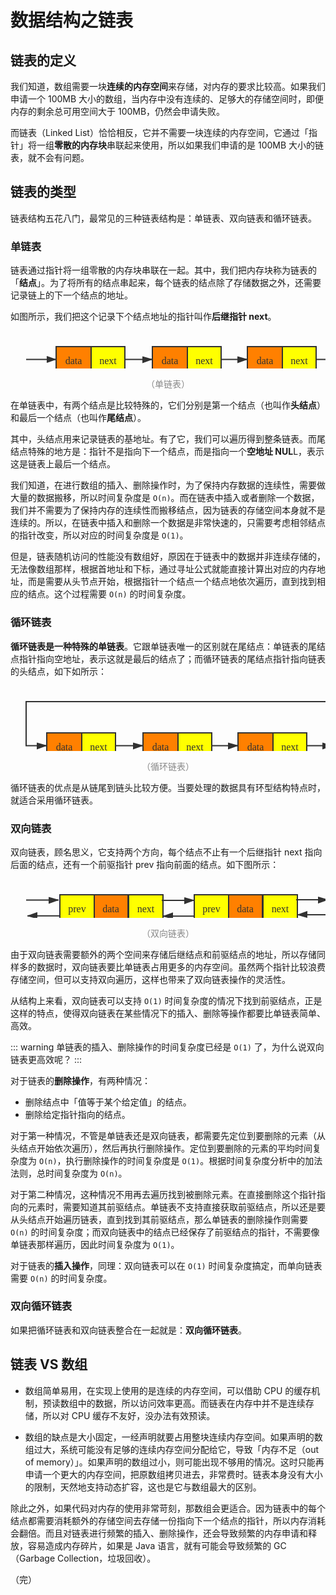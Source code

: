 # 数据结构之链表

## 链表的定义

我们知道，数组需要一块**连续的内存空间**来存储，对内存的要求比较高。如果我们申请一个 100MB 大小的数组，当内存中没有连续的、足够大的存储空间时，即便内存的剩余总可用空间大于 100MB，仍然会申请失败。

而链表（Linked List）恰恰相反，它并不需要一块连续的内存空间，它通过「指针」将一组**零散的内存块**串联起来使用，所以如果我们申请的是 100MB 大小的链表，就不会有问题。

## 链表的类型

链表结构五花八门，最常见的三种链表结构是：单链表、双向链表和循环链表。

### 单链表

链表通过指针将一组零散的内存块串联在一起。其中，我们把内存块称为链表的「**结点**」。为了将所有的结点串起来，每个链表的结点除了存储数据之外，还需要记录链上的下一个结点的地址。

如图所示，我们把这个记录下个结点地址的指针叫作**后继指针 next**。

<div style="text-align: center;">
  <svg id="SvgjsSvg1006" width="761" height="91" xmlns="http://www.w3.org/2000/svg" version="1.1" xmlns:xlink="http://www.w3.org/1999/xlink" xmlns:svgjs="http://svgjs.com/svgjs"><defs id="SvgjsDefs1007"><marker id="SvgjsMarker1064" markerWidth="16" markerHeight="12" refX="16" refY="6" viewBox="0 0 16 12" orient="auto" markerUnits="userSpaceOnUse" stroke-dasharray="0,0"><path id="SvgjsPath1065" d="M0,2 L14,6 L0,11 L0,2" fill="#323232" stroke="#323232" stroke-width="2"></path></marker><marker id="SvgjsMarker1068" markerWidth="16" markerHeight="12" refX="16" refY="6" viewBox="0 0 16 12" orient="auto" markerUnits="userSpaceOnUse" stroke-dasharray="0,0"><path id="SvgjsPath1069" d="M0,2 L14,6 L0,11 L0,2" fill="#323232" stroke="#323232" stroke-width="2"></path></marker><marker id="SvgjsMarker1072" markerWidth="16" markerHeight="12" refX="16" refY="6" viewBox="0 0 16 12" orient="auto" markerUnits="userSpaceOnUse" stroke-dasharray="0,0"><path id="SvgjsPath1073" d="M0,2 L14,6 L0,11 L0,2" fill="#323232" stroke="#323232" stroke-width="2"></path></marker><marker id="SvgjsMarker1076" markerWidth="16" markerHeight="12" refX="16" refY="6" viewBox="0 0 16 12" orient="auto" markerUnits="userSpaceOnUse" stroke-dasharray="0,0"><path id="SvgjsPath1077" d="M0,2 L14,6 L0,11 L0,2" fill="#323232" stroke="#323232" stroke-width="2"></path></marker><marker id="SvgjsMarker1080" markerWidth="16" markerHeight="12" refX="0" refY="6" viewBox="0 0 16 12" orient="auto" markerUnits="userSpaceOnUse" stroke-dasharray="0,0"><path id="SvgjsPath1081" d="M15,1.5 L2,6 L15,10.5" fill="#323232" stroke="#323232" stroke-width="2"></path></marker></defs><g id="SvgjsG1008" transform="translate(73,25)"><path id="SvgjsPath1009" d="M 0 0L 56 0L 56 41L 0 41Z" stroke="rgba(50,50,50,1)" stroke-width="2" fill-opacity="1" fill="#ff8000"></path><g id="SvgjsG1010"><text id="SvgjsText1011" font-family="微软雅黑" text-anchor="middle" font-size="16px" width="36px" fill="#323232" font-weight="400" align="middle" anchor="middle" family="微软雅黑" size="16px" weight="400" font-style="" opacity="1" y="8.1" transform="rotate(0)"><tspan id="SvgjsTspan1012" dy="20" x="28"><tspan id="SvgjsTspan1013" style="text-decoration:;">data</tspan></tspan></text></g></g><g id="SvgjsG1014" transform="translate(129,25)"><path id="SvgjsPath1015" d="M 0 0L 54 0L 54 41L 0 41Z" stroke="rgba(50,50,50,1)" stroke-width="2" fill-opacity="1" fill="#ffff00"></path><g id="SvgjsG1016"><text id="SvgjsText1017" font-family="微软雅黑" text-anchor="middle" font-size="16px" width="34px" fill="#323232" font-weight="400" align="middle" anchor="middle" family="微软雅黑" size="16px" weight="400" font-style="" opacity="1" y="8.1" transform="rotate(0)"><tspan id="SvgjsTspan1018" dy="20" x="27"><tspan id="SvgjsTspan1019" style="text-decoration:;">next</tspan></tspan></text></g></g><g id="SvgjsG1020" transform="translate(227,25)"><path id="SvgjsPath1021" d="M 0 0L 56 0L 56 41L 0 41Z" stroke="rgba(50,50,50,1)" stroke-width="2" fill-opacity="1" fill="#ff8000"></path><g id="SvgjsG1022"><text id="SvgjsText1023" font-family="微软雅黑" text-anchor="middle" font-size="16px" width="36px" fill="#323232" font-weight="400" align="middle" anchor="middle" family="微软雅黑" size="16px" weight="400" font-style="" opacity="1" y="8.1" transform="rotate(0)"><tspan id="SvgjsTspan1024" dy="20" x="28"><tspan id="SvgjsTspan1025" style="text-decoration:;">data</tspan></tspan></text></g></g><g id="SvgjsG1026" transform="translate(283,25)"><path id="SvgjsPath1027" d="M 0 0L 54 0L 54 41L 0 41Z" stroke="rgba(50,50,50,1)" stroke-width="2" fill-opacity="1" fill="#ffff00"></path><g id="SvgjsG1028"><text id="SvgjsText1029" font-family="微软雅黑" text-anchor="middle" font-size="16px" width="34px" fill="#323232" font-weight="400" align="middle" anchor="middle" family="微软雅黑" size="16px" weight="400" font-style="" opacity="1" y="8.1" transform="rotate(0)"><tspan id="SvgjsTspan1030" dy="20" x="27"><tspan id="SvgjsTspan1031" style="text-decoration:;">next</tspan></tspan></text></g></g><g id="SvgjsG1032" transform="translate(379,25)"><path id="SvgjsPath1033" d="M 0 0L 56 0L 56 41L 0 41Z" stroke="rgba(50,50,50,1)" stroke-width="2" fill-opacity="1" fill="#ff8000"></path><g id="SvgjsG1034"><text id="SvgjsText1035" font-family="微软雅黑" text-anchor="middle" font-size="16px" width="36px" fill="#323232" font-weight="400" align="middle" anchor="middle" family="微软雅黑" size="16px" weight="400" font-style="" opacity="1" y="8.1" transform="rotate(0)"><tspan id="SvgjsTspan1036" dy="20" x="28"><tspan id="SvgjsTspan1037" style="text-decoration:;">data</tspan></tspan></text></g></g><g id="SvgjsG1038" transform="translate(435,25)"><path id="SvgjsPath1039" d="M 0 0L 54 0L 54 41L 0 41Z" stroke="rgba(50,50,50,1)" stroke-width="2" fill-opacity="1" fill="#ffff00"></path><g id="SvgjsG1040"><text id="SvgjsText1041" font-family="微软雅黑" text-anchor="middle" font-size="16px" width="34px" fill="#323232" font-weight="400" align="middle" anchor="middle" family="微软雅黑" size="16px" weight="400" font-style="" opacity="1" y="8.1" transform="rotate(0)"><tspan id="SvgjsTspan1042" dy="20" x="27"><tspan id="SvgjsTspan1043" style="text-decoration:;">next</tspan></tspan></text></g></g><g id="SvgjsG1044" transform="translate(530,25)"><path id="SvgjsPath1045" d="M 0 0L 56 0L 56 41L 0 41Z" stroke="rgba(50,50,50,1)" stroke-width="2" fill-opacity="1" fill="#ff8000"></path><g id="SvgjsG1046"><text id="SvgjsText1047" font-family="微软雅黑" text-anchor="middle" font-size="16px" width="36px" fill="#323232" font-weight="400" align="middle" anchor="middle" family="微软雅黑" size="16px" weight="400" font-style="" opacity="1" y="8.1" transform="rotate(0)"><tspan id="SvgjsTspan1048" dy="20" x="28"><tspan id="SvgjsTspan1049" style="text-decoration:;">data</tspan></tspan></text></g></g><g id="SvgjsG1050" transform="translate(586,25)"><path id="SvgjsPath1051" d="M 0 0L 54 0L 54 41L 0 41Z" stroke="rgba(50,50,50,1)" stroke-width="2" fill-opacity="1" fill="#ffff00"></path><g id="SvgjsG1052"><text id="SvgjsText1053" font-family="微软雅黑" text-anchor="middle" font-size="16px" width="34px" fill="#323232" font-weight="400" align="middle" anchor="middle" family="微软雅黑" size="16px" weight="400" font-style="" opacity="1" y="8.1" transform="rotate(0)"><tspan id="SvgjsTspan1054" dy="20" x="27"><tspan id="SvgjsTspan1055" style="text-decoration:;">next</tspan></tspan></text></g></g><g id="SvgjsG1056" transform="translate(685,25.5)"><path id="SvgjsPath1057" d="M 0 0L 51 0L 51 40L 0 40Z" stroke="none" fill="none"></path><g id="SvgjsG1058"><text id="SvgjsText1059" font-family="微软雅黑" text-anchor="middle" font-size="16px" width="51px" fill="#323232" font-weight="400" align="middle" anchor="middle" family="微软雅黑" size="16px" weight="400" font-style="" opacity="1" y="7.6" transform="rotate(0)"><tspan id="SvgjsTspan1060" dy="20" x="25.5"><tspan id="SvgjsTspan1061" style="text-decoration:;">NULL</tspan></tspan></text></g></g><g id="SvgjsG1062"><path id="SvgjsPath1063" d="M183 45.5L205 45.5L205 45.5L227 45.5" stroke="#323232" stroke-width="2" fill="none" marker-end="url(#SvgjsMarker1064)"></path></g><g id="SvgjsG1066"><path id="SvgjsPath1067" d="M337 45.5L358 45.5L358 45.5L379 45.5" stroke="#323232" stroke-width="2" fill="none" marker-end="url(#SvgjsMarker1068)"></path></g><g id="SvgjsG1070"><path id="SvgjsPath1071" d="M489 45.5L509.5 45.5L509.5 45.5L530 45.5" stroke="#323232" stroke-width="2" fill="none" marker-end="url(#SvgjsMarker1072)"></path></g><g id="SvgjsG1074"><path id="SvgjsPath1075" d="M640 45.5L662.5 45.5L662.5 45.5L685 45.5" stroke="#323232" stroke-width="2" fill="none" marker-end="url(#SvgjsMarker1076)"></path></g><g id="SvgjsG1078"><path id="SvgjsPath1079" d="M73 45.5L49 45.5L49 45.5L25 45.5" stroke="#323232" stroke-width="2" fill="none" marker-start="url(#SvgjsMarker1080)"></path></g></svg>
  <p style="text-align:center; color: #888;">（单链表）</p>
</div>

在单链表中，有两个结点是比较特殊的，它们分别是第一个结点（也叫作**头结点**）和最后一个结点（也叫作**尾结点**）。

其中，头结点用来记录链表的基地址。有了它，我们可以遍历得到整条链表。而尾结点特殊的地方是：指针不是指向下一个结点，而是指向一个**空地址 NUL**L，表示这是链表上最后一个结点。

我们知道，在进行数组的插入、删除操作时，为了保持内存数据的连续性，需要做大量的数据搬移，所以时间复杂度是 `O(n)`。而在链表中插入或者删除一个数据，我们并不需要为了保持内存的连续性而搬移结点，因为链表的存储空间本身就不是连续的。所以，在链表中插入和删除一个数据是非常快速的，只需要考虑相邻结点的指针改变，所以对应的时间复杂度是 `O(1)`。

但是，链表随机访问的性能没有数组好，原因在于链表中的数据并非连续存储的，无法像数组那样，根据首地址和下标，通过寻址公式就能直接计算出对应的内存地址，而是需要从头节点开始，根据指针一个结点一个结点地依次遍历，直到找到相应的结点。这个过程需要 `O(n)` 的时间复杂度。

### 循环链表

**循环链表是一种特殊的单链表**。它跟单链表唯一的区别就在尾结点：单链表的尾结点指针指向空地址，表示这就是最后的结点了；而循环链表的尾结点指针指向链表的头结点，如下如所示：

<div style="text-align: center;">
  <svg id="SvgjsSvg1007" width="680" height="141" xmlns="http://www.w3.org/2000/svg" version="1.1" xmlns:xlink="http://www.w3.org/1999/xlink" xmlns:svgjs="http://svgjs.com/svgjs"><defs id="SvgjsDefs1007"><marker id="SvgjsMarker1058" markerWidth="16" markerHeight="12" refX="16" refY="6" viewBox="0 0 16 12" orient="auto" markerUnits="userSpaceOnUse" stroke-dasharray="0,0"><path id="SvgjsPath1059" d="M0,2 L14,6 L0,11 L0,2" fill="#323232" stroke="#323232" stroke-width="2"></path></marker><marker id="SvgjsMarker1062" markerWidth="16" markerHeight="12" refX="16" refY="6" viewBox="0 0 16 12" orient="auto" markerUnits="userSpaceOnUse" stroke-dasharray="0,0"><path id="SvgjsPath1063" d="M0,2 L14,6 L0,11 L0,2" fill="#323232" stroke="#323232" stroke-width="2"></path></marker><marker id="SvgjsMarker1066" markerWidth="16" markerHeight="12" refX="16" refY="6" viewBox="0 0 16 12" orient="auto" markerUnits="userSpaceOnUse" stroke-dasharray="0,0"><path id="SvgjsPath1067" d="M0,2 L14,6 L0,11 L0,2" fill="#323232" stroke="#323232" stroke-width="2"></path></marker><marker id="SvgjsMarker1070" markerWidth="16" markerHeight="12" refX="16" refY="6" viewBox="0 0 16 12" orient="auto" markerUnits="userSpaceOnUse" stroke-dasharray="0,0"><path id="SvgjsPath1071" d="M0,2 L14,6 L0,11 L0,2" fill="#323232" stroke="#323232" stroke-width="2"></path></marker></defs><g id="SvgjsG1008" transform="translate(58,75)"><path id="SvgjsPath1009" d="M 0 0L 56 0L 56 41L 0 41Z" stroke="rgba(50,50,50,1)" stroke-width="2" fill-opacity="1" fill="#ff8000"></path><g id="SvgjsG1010"><text id="SvgjsText1011" font-family="微软雅黑" text-anchor="middle" font-size="16px" width="36px" fill="#323232" font-weight="400" align="middle" anchor="middle" family="微软雅黑" size="16px" weight="400" font-style="" opacity="1" y="8.1" transform="rotate(0)"><tspan id="SvgjsTspan1012" dy="20" x="28"><tspan id="SvgjsTspan1013" style="text-decoration:;">data</tspan></tspan></text></g></g><g id="SvgjsG1014" transform="translate(114,75)"><path id="SvgjsPath1015" d="M 0 0L 54 0L 54 41L 0 41Z" stroke="rgba(50,50,50,1)" stroke-width="2" fill-opacity="1" fill="#ffff00"></path><g id="SvgjsG1016"><text id="SvgjsText1017" font-family="微软雅黑" text-anchor="middle" font-size="16px" width="34px" fill="#323232" font-weight="400" align="middle" anchor="middle" family="微软雅黑" size="16px" weight="400" font-style="" opacity="1" y="8.1" transform="rotate(0)"><tspan id="SvgjsTspan1018" dy="20" x="27"><tspan id="SvgjsTspan1019" style="text-decoration:;">next</tspan></tspan></text></g></g><g id="SvgjsG1020" transform="translate(212,75)"><path id="SvgjsPath1021" d="M 0 0L 56 0L 56 41L 0 41Z" stroke="rgba(50,50,50,1)" stroke-width="2" fill-opacity="1" fill="#ff8000"></path><g id="SvgjsG1022"><text id="SvgjsText1023" font-family="微软雅黑" text-anchor="middle" font-size="16px" width="36px" fill="#323232" font-weight="400" align="middle" anchor="middle" family="微软雅黑" size="16px" weight="400" font-style="" opacity="1" y="8.1" transform="rotate(0)"><tspan id="SvgjsTspan1024" dy="20" x="28"><tspan id="SvgjsTspan1025" style="text-decoration:;">data</tspan></tspan></text></g></g><g id="SvgjsG1026" transform="translate(268,75)"><path id="SvgjsPath1027" d="M 0 0L 54 0L 54 41L 0 41Z" stroke="rgba(50,50,50,1)" stroke-width="2" fill-opacity="1" fill="#ffff00"></path><g id="SvgjsG1028"><text id="SvgjsText1029" font-family="微软雅黑" text-anchor="middle" font-size="16px" width="34px" fill="#323232" font-weight="400" align="middle" anchor="middle" family="微软雅黑" size="16px" weight="400" font-style="" opacity="1" y="8.1" transform="rotate(0)"><tspan id="SvgjsTspan1030" dy="20" x="27"><tspan id="SvgjsTspan1031" style="text-decoration:;">next</tspan></tspan></text></g></g><g id="SvgjsG1032" transform="translate(364,75)"><path id="SvgjsPath1033" d="M 0 0L 56 0L 56 41L 0 41Z" stroke="rgba(50,50,50,1)" stroke-width="2" fill-opacity="1" fill="#ff8000"></path><g id="SvgjsG1034"><text id="SvgjsText1035" font-family="微软雅黑" text-anchor="middle" font-size="16px" width="36px" fill="#323232" font-weight="400" align="middle" anchor="middle" family="微软雅黑" size="16px" weight="400" font-style="" opacity="1" y="8.1" transform="rotate(0)"><tspan id="SvgjsTspan1036" dy="20" x="28"><tspan id="SvgjsTspan1037" style="text-decoration:;">data</tspan></tspan></text></g></g><g id="SvgjsG1038" transform="translate(420,75)"><path id="SvgjsPath1039" d="M 0 0L 54 0L 54 41L 0 41Z" stroke="rgba(50,50,50,1)" stroke-width="2" fill-opacity="1" fill="#ffff00"></path><g id="SvgjsG1040"><text id="SvgjsText1041" font-family="微软雅黑" text-anchor="middle" font-size="16px" width="34px" fill="#323232" font-weight="400" align="middle" anchor="middle" family="微软雅黑" size="16px" weight="400" font-style="" opacity="1" y="8.1" transform="rotate(0)"><tspan id="SvgjsTspan1042" dy="20" x="27"><tspan id="SvgjsTspan1043" style="text-decoration:;">next</tspan></tspan></text></g></g><g id="SvgjsG1044" transform="translate(515,75)"><path id="SvgjsPath1045" d="M 0 0L 56 0L 56 41L 0 41Z" stroke="rgba(50,50,50,1)" stroke-width="2" fill-opacity="1" fill="#ff8000"></path><g id="SvgjsG1046"><text id="SvgjsText1047" font-family="微软雅黑" text-anchor="middle" font-size="16px" width="36px" fill="#323232" font-weight="400" align="middle" anchor="middle" family="微软雅黑" size="16px" weight="400" font-style="" opacity="1" y="8.1" transform="rotate(0)"><tspan id="SvgjsTspan1048" dy="20" x="28"><tspan id="SvgjsTspan1049" style="text-decoration:;">data</tspan></tspan></text></g></g><g id="SvgjsG1050" transform="translate(571,75)"><path id="SvgjsPath1051" d="M 0 0L 54 0L 54 41L 0 41Z" stroke="rgba(50,50,50,1)" stroke-width="2" fill-opacity="1" fill="#ffff00"></path><g id="SvgjsG1052"><text id="SvgjsText1053" font-family="微软雅黑" text-anchor="middle" font-size="16px" width="34px" fill="#323232" font-weight="400" align="middle" anchor="middle" family="微软雅黑" size="16px" weight="400" font-style="" opacity="1" y="8.1" transform="rotate(0)"><tspan id="SvgjsTspan1054" dy="20" x="27"><tspan id="SvgjsTspan1055" style="text-decoration:;">next</tspan></tspan></text></g></g><g id="SvgjsG1056"><path id="SvgjsPath1057" d="M168 95.5L190 95.5L190 95.5L212 95.5" stroke="#323232" stroke-width="2" fill="none" marker-end="url(#SvgjsMarker1058)"></path></g><g id="SvgjsG1060"><path id="SvgjsPath1061" d="M322 95.5L343 95.5L343 95.5L364 95.5" stroke="#323232" stroke-width="2" fill="none" marker-end="url(#SvgjsMarker1062)"></path></g><g id="SvgjsG1064"><path id="SvgjsPath1065" d="M474 95.5L494.5 95.5L494.5 95.5L515 95.5" stroke="#323232" stroke-width="2" fill="none" marker-end="url(#SvgjsMarker1066)"></path></g><g id="SvgjsG1068"><path id="SvgjsPath1069" d="M625 95.5L655 95.5L655 25L25 25L25 95.5L58 95.5" stroke="#323232" stroke-width="2" fill="none" marker-end="url(#SvgjsMarker1070)"></path></g></svg>
  <p style="text-align:center; color: #888;">（循环链表）</p>
</div>

循环链表的优点是从链尾到链头比较方便。当要处理的数据具有环型结构特点时，就适合采用循环链表。

### 双向链表

双向链表，顾名思义，它支持两个方向，每个结点不止有一个后继指针 next 指向后面的结点，还有一个前驱指针 prev 指向前面的结点。如下图所示：

<div style="text-align: center;">
  <svg id="SvgjsSvg1182" width="751.09375" height="91" xmlns="http://www.w3.org/2000/svg" version="1.1" xmlns:xlink="http://www.w3.org/1999/xlink" xmlns:svgjs="http://svgjs.com/svgjs"><defs id="SvgjsDefs1183"><marker id="SvgjsMarker1240" markerWidth="16" markerHeight="12" refX="16" refY="6" viewBox="0 0 16 12" orient="auto" markerUnits="userSpaceOnUse" stroke-dasharray="0,0"><path id="SvgjsPath1241" d="M0,2 L14,6 L0,11 L0,2" fill="#323232" stroke="#323232" stroke-width="2"></path></marker><marker id="SvgjsMarker1244" markerWidth="16" markerHeight="12" refX="16" refY="6" viewBox="0 0 16 12" orient="auto" markerUnits="userSpaceOnUse" stroke-dasharray="0,0"><path id="SvgjsPath1245" d="M0,2 L14,6 L0,11 L0,2" fill="#323232" stroke="#323232" stroke-width="2"></path></marker><marker id="SvgjsMarker1248" markerWidth="16" markerHeight="12" refX="16" refY="6" viewBox="0 0 16 12" orient="auto" markerUnits="userSpaceOnUse" stroke-dasharray="0,0"><path id="SvgjsPath1249" d="M0,2 L14,6 L0,11 L0,2" fill="#323232" stroke="#323232" stroke-width="2"></path></marker><marker id="SvgjsMarker1252" markerWidth="16" markerHeight="12" refX="16" refY="6" viewBox="0 0 16 12" orient="auto" markerUnits="userSpaceOnUse" stroke-dasharray="0,0"><path id="SvgjsPath1253" d="M0,2 L14,6 L0,11 L0,2" fill="#323232" stroke="#323232" stroke-width="2"></path></marker><marker id="SvgjsMarker1256" markerWidth="16" markerHeight="12" refX="16" refY="6" viewBox="0 0 16 12" orient="auto" markerUnits="userSpaceOnUse" stroke-dasharray="0,0"><path id="SvgjsPath1257" d="M0,2 L14,6 L0,11 L0,2" fill="#323232" stroke="#323232" stroke-width="2"></path></marker><marker id="SvgjsMarker1260" markerWidth="16" markerHeight="12" refX="16" refY="6" viewBox="0 0 16 12" orient="auto" markerUnits="userSpaceOnUse" stroke-dasharray="0,0"><path id="SvgjsPath1261" d="M0,2 L14,6 L0,11 L0,2" fill="#323232" stroke="#323232" stroke-width="2"></path></marker><marker id="SvgjsMarker1264" markerWidth="16" markerHeight="12" refX="16" refY="6" viewBox="0 0 16 12" orient="auto" markerUnits="userSpaceOnUse" stroke-dasharray="0,0"><path id="SvgjsPath1265" d="M0,2 L14,6 L0,11 L0,2" fill="#323232" stroke="#323232" stroke-width="2"></path></marker><marker id="SvgjsMarker1268" markerWidth="16" markerHeight="12" refX="16" refY="6" viewBox="0 0 16 12" orient="auto" markerUnits="userSpaceOnUse" stroke-dasharray="0,0"><path id="SvgjsPath1269" d="M0,2 L14,6 L0,11 L0,2" fill="#323232" stroke="#323232" stroke-width="2"></path></marker></defs><g id="SvgjsG1184" transform="translate(133,25)"><path id="SvgjsPath1185" d="M 0 0L 55 0L 55 41L 0 41Z" stroke="rgba(50,50,50,1)" stroke-width="2" fill-opacity="1" fill="#ff8000"></path><g id="SvgjsG1186"><text id="SvgjsText1187" font-family="微软雅黑" text-anchor="middle" font-size="16px" width="35px" fill="#323232" font-weight="400" align="middle" anchor="middle" family="微软雅黑" size="16px" weight="400" font-style="" opacity="1" y="8.1" transform="rotate(0)"><tspan id="SvgjsTspan1188" dy="20" x="27.5"><tspan id="SvgjsTspan1189" style="text-decoration:;">data</tspan></tspan></text></g></g><g id="SvgjsG1190" transform="translate(189,25)"><path id="SvgjsPath1191" d="M 0 0L 55 0L 55 41L 0 41Z" stroke="rgba(50,50,50,1)" stroke-width="2" fill-opacity="1" fill="#ffff00"></path><g id="SvgjsG1192"><text id="SvgjsText1193" font-family="微软雅黑" text-anchor="middle" font-size="16px" width="35px" fill="#323232" font-weight="400" align="middle" anchor="middle" family="微软雅黑" size="16px" weight="400" font-style="" opacity="1" y="8.1" transform="rotate(0)"><tspan id="SvgjsTspan1194" dy="20" x="27.5"><tspan id="SvgjsTspan1195" style="text-decoration:;">next</tspan></tspan></text></g></g><g id="SvgjsG1196" transform="translate(348,25)"><path id="SvgjsPath1197" d="M 0 0L 55 0L 55 41L 0 41Z" stroke="rgba(50,50,50,1)" stroke-width="2" fill-opacity="1" fill="#ff8000"></path><g id="SvgjsG1198"><text id="SvgjsText1199" font-family="微软雅黑" text-anchor="middle" font-size="16px" width="35px" fill="#323232" font-weight="400" align="middle" anchor="middle" family="微软雅黑" size="16px" weight="400" font-style="" opacity="1" y="8.1" transform="rotate(0)"><tspan id="SvgjsTspan1200" dy="20" x="27.5"><tspan id="SvgjsTspan1201" style="text-decoration:;">data</tspan></tspan></text></g></g><g id="SvgjsG1202" transform="translate(404,25)"><path id="SvgjsPath1203" d="M 0 0L 55 0L 55 41L 0 41Z" stroke="rgba(50,50,50,1)" stroke-width="2" fill-opacity="1" fill="#ffff00"></path><g id="SvgjsG1204"><text id="SvgjsText1205" font-family="微软雅黑" text-anchor="middle" font-size="16px" width="35px" fill="#323232" font-weight="400" align="middle" anchor="middle" family="微软雅黑" size="16px" weight="400" font-style="" opacity="1" y="8.1" transform="rotate(0)"><tspan id="SvgjsTspan1206" dy="20" x="27.5"><tspan id="SvgjsTspan1207" style="text-decoration:;">next</tspan></tspan></text></g></g><g id="SvgjsG1208" transform="translate(562,25)"><path id="SvgjsPath1209" d="M 0 0L 55 0L 55 41L 0 41Z" stroke="rgba(50,50,50,1)" stroke-width="2" fill-opacity="1" fill="#ff8000"></path><g id="SvgjsG1210"><text id="SvgjsText1211" font-family="微软雅黑" text-anchor="middle" font-size="16px" width="35px" fill="#323232" font-weight="400" align="middle" anchor="middle" family="微软雅黑" size="16px" weight="400" font-style="" opacity="1" y="8.1" transform="rotate(0)"><tspan id="SvgjsTspan1212" dy="20" x="27.5"><tspan id="SvgjsTspan1213" style="text-decoration:;">data</tspan></tspan></text></g></g><g id="SvgjsG1214" transform="translate(618,25)"><path id="SvgjsPath1215" d="M 0 0L 55 0L 55 41L 0 41Z" stroke="rgba(50,50,50,1)" stroke-width="2" fill-opacity="1" fill="#ffff00"></path><g id="SvgjsG1216"><text id="SvgjsText1217" font-family="微软雅黑" text-anchor="middle" font-size="16px" width="35px" fill="#323232" font-weight="400" align="middle" anchor="middle" family="微软雅黑" size="16px" weight="400" font-style="" opacity="1" y="8.1" transform="rotate(0)"><tspan id="SvgjsTspan1218" dy="20" x="27.5"><tspan id="SvgjsTspan1219" style="text-decoration:;">next</tspan></tspan></text></g></g><g id="SvgjsG1220" transform="translate(79,25)"><path id="SvgjsPath1221" d="M 0 0L 55 0L 55 41L 0 41Z" stroke="rgba(50,50,50,1)" stroke-width="2" fill-opacity="1" fill="#ffff00"></path><g id="SvgjsG1222"><text id="SvgjsText1223" font-family="微软雅黑" text-anchor="middle" font-size="16px" width="35px" fill="#323232" font-weight="400" align="middle" anchor="middle" family="微软雅黑" size="16px" weight="400" font-style="" opacity="1" y="8.1" transform="rotate(0)"><tspan id="SvgjsTspan1224" dy="20" x="27.5"><tspan id="SvgjsTspan1225" style="text-decoration:;">prev</tspan></tspan></text></g></g><g id="SvgjsG1226" transform="translate(294,25)"><path id="SvgjsPath1227" d="M 0 0L 55 0L 55 41L 0 41Z" stroke="rgba(50,50,50,1)" stroke-width="2" fill-opacity="1" fill="#ffff00"></path><g id="SvgjsG1228"><text id="SvgjsText1229" font-family="微软雅黑" text-anchor="middle" font-size="16px" width="35px" fill="#323232" font-weight="400" align="middle" anchor="middle" family="微软雅黑" size="16px" weight="400" font-style="" opacity="1" y="8.1" transform="rotate(0)"><tspan id="SvgjsTspan1230" dy="20" x="27.5"><tspan id="SvgjsTspan1231" style="text-decoration:;">prev</tspan></tspan></text></g></g><g id="SvgjsG1232" transform="translate(508,25)"><path id="SvgjsPath1233" d="M 0 0L 55 0L 55 41L 0 41Z" stroke="rgba(50,50,50,1)" stroke-width="2" fill-opacity="1" fill="#ffff00"></path><g id="SvgjsG1234"><text id="SvgjsText1235" font-family="微软雅黑" text-anchor="middle" font-size="16px" width="35px" fill="#323232" font-weight="400" align="middle" anchor="middle" family="微软雅黑" size="16px" weight="400" font-style="" opacity="1" y="8.1" transform="rotate(0)"><tspan id="SvgjsTspan1236" dy="20" x="27.5"><tspan id="SvgjsTspan1237" style="text-decoration:;">prev</tspan></tspan></text></g></g><g id="SvgjsG1238"><path id="SvgjsPath1239" d="M242 34L268 34L268 34L294 34" stroke="#323232" stroke-width="2" fill="none" marker-end="url(#SvgjsMarker1240)"></path></g><g id="SvgjsG1242"><path id="SvgjsPath1243" d="M294 59.22354286469243L268.1894153491444 59.22354286469243L268.1894153491444 59.22354286469243L244 59.22354286469243" stroke="#323232" stroke-width="2" fill="none" marker-end="url(#SvgjsMarker1244)"></path></g><g id="SvgjsG1246"><path id="SvgjsPath1247" d="M457 33L482.5 33L482.5 33L508 33" stroke="#323232" stroke-width="2" fill="none" marker-end="url(#SvgjsMarker1248)"></path></g><g id="SvgjsG1250"><path id="SvgjsPath1251" d="M508 57L483.31261557407333 57L483.31261557407333 57L459 57" stroke="#323232" stroke-width="2" fill="none" marker-end="url(#SvgjsMarker1252)"></path></g><g id="SvgjsG1254"><path id="SvgjsPath1255" d="M25 33.5L51 33.5L51 33.5L77 33.5" stroke="#323232" stroke-width="2" fill="none" marker-end="url(#SvgjsMarker1256)"></path></g><g id="SvgjsG1258"><path id="SvgjsPath1259" d="M79.27660817715599 58.72354286469243L53.18941534914438 58.72354286469243L53.18941534914438 58.72354286469243L27.102222521132774 58.72354286469243" stroke="#323232" stroke-width="2" fill="none" marker-end="url(#SvgjsMarker1260)"></path></g><g id="SvgjsG1262"><path id="SvgjsPath1263" d="M672 32.38822856765378L698 32.38822856765378L698 32.38822856765378L724 32.38822856765378" stroke="#323232" stroke-width="2" fill="none" marker-end="url(#SvgjsMarker1264)"></path></g><g id="SvgjsG1266"><path id="SvgjsPath1267" d="M726.276608177156 57.61177143234622L700.1894153491444 57.61177143234622L700.1894153491444 57.61177143234622L674.1022225211327 57.61177143234622" stroke="#323232" stroke-width="2" fill="none" marker-end="url(#SvgjsMarker1268)"></path></g></svg>
  <p style="text-align:center; color: #888;">（双向链表）</p>
</div>

由于双向链表需要额外的两个空间来存储后继结点和前驱结点的地址，所以存储同样多的数据时，双向链表要比单链表占用更多的内存空间。虽然两个指针比较浪费存储空间，但可以支持双向遍历，这样也带来了双向链表操作的灵活性。

从结构上来看，双向链表可以支持 `O(1)` 时间复杂度的情况下找到前驱结点，正是这样的特点，使得双向链表在某些情况下的插入、删除等操作都要比单链表简单、高效。

::: warning
单链表的插入、删除操作的时间复杂度已经是 `O(1)` 了，为什么说双向链表更高效呢？
:::

对于链表的**删除操作**，有两种情况：

* 删除结点中「值等于某个给定值」的结点。
* 删除给定指针指向的结点。

对于第一种情况，不管是单链表还是双向链表，都需要先定位到要删除的元素（从头结点开始依次遍历），然后再执行删除操作。定位到要删除的元素的平均时间复杂度为 `O(n)`，执行删除操作的时间复杂度是 `O(1)`。根据时间复杂度分析中的加法法则，总时间复杂度为 `O(n)`。

对于第二种情况，这种情况不用再去遍历找到被删除元素。在直接删除这个指针指向的元素时，需要知道其前驱结点。单链表不支持直接获取前驱结点，所以还是要从头结点开始遍历链表，直到找到其前驱结点，那么单链表的删除操作则需要 `O(n)` 的时间复杂度；而双向链表中的结点已经保存了前驱结点的指针，不需要像单链表那样遍历，因此时间复杂度为 `O(1)`。

对于链表的**插入操作**，同理：双向链表可以在 `O(1)` 时间复杂度搞定，而单向链表需要 `O(n)` 的时间复杂度。

### 双向循环链表

如果把循环链表和双向链表整合在一起就是：**双向循环链表**。

## 链表 VS 数组

* 数组简单易用，在实现上使用的是连续的内存空间，可以借助 CPU 的缓存机制，预读数组中的数据，所以访问效率更高。而链表在内存中并不是连续存储，所以对 CPU 缓存不友好，没办法有效预读。

* 数组的缺点是大小固定，一经声明就要占用整块连续内存空间。如果声明的数组过大，系统可能没有足够的连续内存空间分配给它，导致「内存不足（out of memory）」。如果声明的数组过小，则可能出现不够用的情况。这时只能再申请一个更大的内存空间，把原数组拷贝进去，非常费时。链表本身没有大小的限制，天然地支持动态扩容，这也是它与数组最大的区别。

除此之外，如果代码对内存的使用非常苛刻，那数组会更适合。因为链表中的每个结点都需要消耗额外的存储空间去存储一份指向下一个结点的指针，所以内存消耗会翻倍。而且对链表进行频繁的插入、删除操作，还会导致频繁的内存申请和释放，容易造成内存碎片，如果是 Java 语言，就有可能会导致频繁的 GC（Garbage Collection，垃圾回收）。

（完）

